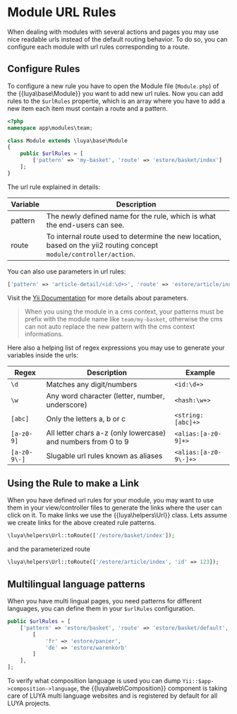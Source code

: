 # Module URL Rules

When dealing with modules with several actions and pages you may use nice readable urls instead of the default routing behavior. To do so, you can configure each module with url rules corresponding to a route.

## Configure Rules

To configure a new rule you have to open the Module file (`Module.php`) of the {{luya\base\Module}} you want to add new url rules. Now you can add rules to the `$urlRules` propertie, which is an array where you have to add a new item each item must contain a route and a pattern.

```php
<?php
namespace app\modules\team;

class Module extends \luya\base\Module
{
    public $urlRules = [
        ['pattern' => 'my-basket', 'route' => 'estore/basket/index']
    ];
}
```

The url rule explained in details:

|Variable     |Description
|-------------|------------
|pattern      |The newly defined name for the rule, which is what the end-users can see.
|route        |To internal route used to determine the new location, based on the yii2 routing concept `module/controller/action`.

You can also use parameters in url rules:

```php
['pattern' => 'article-detail/<id:\d+>', 'route' => 'estore/article/index'],
```

Visit the [Yii Documentation](http://www.yiiframework.com/doc-2.0/guide-runtime-routing.html#parameterizing-routes) for more details about parameters.

> When you using the module in a cms context, your patterns must be prefix with the module name like `team/my-basket`, otherwise the cms can not auto replace the new pattern with the cms context informations.

Here also a helping list of regex expressions you may use to generate your variables inside the urls:

|Regex      |Description        |Example
|---        |---                |---
|`\d`       |Matches any digit/numbers|`<id:\d+>`
|`\w`       |Any word character (letter, number, underscore)|`<hash:\w+>`
|`[abc]`    |Only the letters a, b or c|`<string:[abc]+>`
|`[a-z0-9]` |All letter chars a-z (only lowercase) and numbers from 0 to 9|`<alias:[a-z0-9]+>`
|`[a-z0-9\-]`|Slugable url rules known as aliases|`<alias:[a-z0-9\-]+>`

## Using the Rule to make a Link

When you have defined url rules for your module, you may want to use them in your view/controller files to generate the links where the user can click on it. To make links we use the {{luya\helpers\Url}} class. Lets assume we create links for the above created rule patterns.

```php
\luya\helpers\Url::toRoute(['/estore/basket/index']);
```

and the parameterized route

```php
\luya\helpers\Url::toRoute(['/estore/article/index', 'id' => 123]);
```

## Multilingual language patterns

When you have multi lingual pages, you need patterns for different languages, you can define them in your `$urlRules` configuration.

```php
public $urlRules = [
    ['pattern' => 'estore/basket', 'route' => 'estore/basket/default', 'composition' => 
        [
            'fr' => 'estore/panier',
            'de' => 'estore/warenkorb'
        ]
    ],
];
```

To verify what composition language is used you can dump `Yii::$app->composition->language`, the {{luya\web\Composition}} component is taking care of LUYA multi language websites and is registered by default for all LUYA projects.
